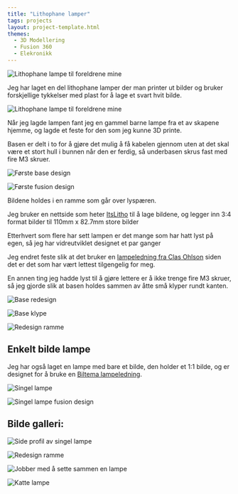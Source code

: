 ```yaml
---
title: "Lithophane lamper"
tags: projects
layout: project-template.html
themes:
  - 3D Modellering
  - Fusion 360
  - Elekronikk
---
```


![Lithophane lampe til foreldrene mine](/assets/images/Projects/Lithophane/ParentsLamp.jpg)

Jeg har laget en del lithophane lamper der man printer ut bilder og bruker forskjellige tykkelser med plast for å lage et svart hvit bilde.

<div class="split"></div>

![Lithophane lampe til foreldrene mine](/assets/images/Projects/Lithophane/ParentsLamp.jpg)

<div class="section-box">

<div class="text-section">

Når jeg lagde lampen fant jeg en gammel barne lampe fra et av skapene hjemme, og lagde et feste for den som jeg kunne 3D printe.

Basen er delt i to for å gjøre det mulig å få kabelen gjennom uten at det skal være et stort hull i bunnen når den er ferdig, så underbasen skrus fast med fire M3 skruer.

</div>

<div class="image-section">

![Første base design](/assets/images/Projects/Lithophane/NightLightMount.png)

</div>

</div>

<div class="section-box">

<div class="image-section">

![Første fusion design](/assets/images/Projects/Lithophane/PictureFrame.png)

</div>

<div class="text-section">

Bildene holdes i en ramme som går over lyspæren.

Jeg bruker en nettside som heter [ItsLitho](https://itslitho.com/) til å lage bildene, og legger inn 3:4 format bilder til 110mm x 82.7mm store bilder

</div>

</div>

<div class="section-box">

<div class="text-section">

Etterhvert som flere har sett lampen er det mange som har hatt lyst på egen, så jeg har vidreutviklet designet et par ganger

Jeg endret feste slik at det bruker en [lampeledning fra Clas Ohlson](https://www.clasohlson.com/no/Paeresokkel-med-ledning-E14/p/36-8569) siden det er det som har vært lettest tilgengelig for meg.

En annen ting jeg hadde lyst til å gjøre lettere er å ikke trenge fire M3 skruer, så jeg gjorde slik at basen holdes sammen av åtte små klyper rundt kanten. 

</div>

<div class="image-section">

![Base redesign](/assets/images/Projects/Lithophane/RedesignBase.png)

</div>

</div>

<div class="section-box">

<div class="image-section">

![Base klype](/assets/images/Projects/Lithophane/RedesignClip.png)

</div>

<div class="image-section">

![Redesign ramme](/assets/images/Projects/Lithophane/RedesignFrame.png)

</div>

</div>

<div class="bigspacer"></div>

<div class="section-box">

<div class="text-section">

## Enkelt bilde lampe

Jeg har også laget en lampe med bare et bilde, den holder et 1:1 bilde, og er designet for å bruke en [Biltema lampeledning](https://www.biltema.no/bygg/elinstallasjoner/uttak/lampeledning-e14-2000040670).

![Singel lampe](/assets/images/Projects/Lithophane/SingleLamp.jpg)

</div>

<div class="image-section">

![Singel lampe fusion design](/assets/images/Projects/Lithophane/SingleLampFusion.png)

</div>

</div>

## Bilde galleri:

<div class="section-box">

<div class="image-section">

![Side profil av singel lampe](/assets/images/Projects/Lithophane/SingleLampSplit.png)

</div>

<div class="image-section">

![Redesign ramme](/assets/images/Projects/Lithophane/RedesignFrame.png)

</div>

</div>

<div class="section-box">

<div class="image-section">

![Jobber med å sette sammen en lampe](/assets/images/Projects/Lithophane/WorkingOnLamp.jpeg)

</div>

<div class="image-section">

![Katte lampe](/assets/images/Projects/Lithophane/CatLamp.jpeg)

</div>

</div>